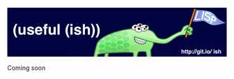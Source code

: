 
[![](https://raw.githubusercontent.com/timm/ish/master/etc/img/banner.png)](https://github.com/timm/ish/blob/master/README.md)

Coming soon
